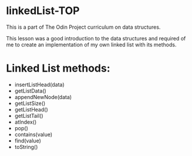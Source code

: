 # linkedList-TOP
This is a part of The Odin Project curriculum on data structures.

This lesson was a good introduction to the data structures and required of me to create an implementation of my own linked list with its methods.

# Linked List methods:
 - insertListHead(data)
 - getListData()
 - appendNewNode(data)
 - getListSize()
 - getListHead()
 - getListTail()
 - atIndex()
 - pop()
 - contains(value)
 - find(value)
 - toString()